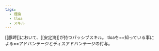 ```yaml
---
tags:
  - 理論
  - tloa
  - スキル
---
```


[[豚岬]]において、[[安定海]]が持つパッシブスキル。
tloaを==知っている事による==アドバンテージとディスアドバンテージの付与。